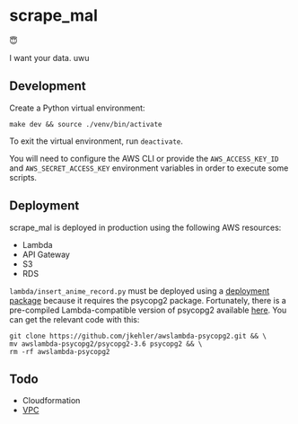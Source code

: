 # scrape_mal

:innocent:

I want your data. uwu

## Development

Create a Python virtual environment:

```
make dev && source ./venv/bin/activate
```

To exit the virtual environment, run `deactivate`.

You will need to configure the AWS CLI or provide the `AWS_ACCESS_KEY_ID` and `AWS_SECRET_ACCESS_KEY` environment variables in order to execute some scripts.

## Deployment

scrape_mal is deployed in production using the following AWS resources:

- Lambda
- API Gateway
- S3
- RDS

`lambda/insert_anime_record.py` must be deployed using a [deployment package](https://docs.aws.amazon.com/lambda/latest/dg/lambda-python-how-to-create-deployment-package.html) because it requires the psycopg2 package. Fortunately, there is a pre-compiled Lambda-compatible version of psycopg2 available [here](https://github.com/jkehler/awslambda-psycopg2). You can get the relevant code with this:

```
git clone https://github.com/jkehler/awslambda-psycopg2.git && \
mv awslambda-psycopg2/psycopg2-3.6 psycopg2 && \
rm -rf awslambda-psycopg2
```

## Todo

- Cloudformation
- [VPC](https://aws.amazon.com/blogs/aws/new-access-resources-in-a-vpc-from-your-lambda-functions/)
